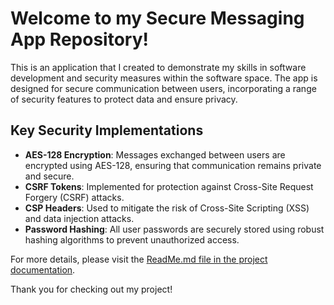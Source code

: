 # Welcome to my Secure Messaging App Repository!

This is an application that I created to demonstrate my skills in software development and security measures within the software space. The app is designed for secure communication between users, incorporating a range of security features to protect data and ensure privacy.

## Key Security Implementations

- **AES-128 Encryption**: Messages exchanged between users are encrypted using AES-128, ensuring that communication remains private and secure.
- **CSRF Tokens**: Implemented for protection against Cross-Site Request Forgery (CSRF) attacks.
- **CSP Headers**: Used to mitigate the risk of Cross-Site Scripting (XSS) and data injection attacks.
- **Password Hashing**: All user passwords are securely stored using robust hashing algorithms to prevent unauthorized access.

For more details, please visit the [ReadMe.md file in the project documentation](https://github.com/EqWallyT/Secure-Messaging-App-public/blob/main/Project%20Documentation/ReadMe.md).

Thank you for checking out my project!
